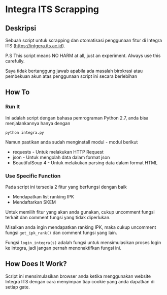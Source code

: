 # Integra ITS Scrapping

## Deskripsi
Sebuah script untuk scrapping dan otomatisasi penggunaan fitur
di Integra ITS (https://intgera.its.ac.id). 

P.S
This script means NO HARM at all, just an experiment. Always use this carefully.

Saya tidak bertanggung jawab apabila ada masalah birokrasi atau pembekuan akun atas penggunaan
script ini secara berlebihan

## How To

### Run It
Ini adalah script dengan bahasa pemrograman Python 2.7, anda bisa menjalankannya hanya dengan

```
python integra.py
```

Namun pastikan anda sudah menginstall modul - modul berikut
* requests - Untuk melakukan HTTP Request
* json - Untuk mengolah data dalam format json
* BeautifulSoup 4 - Untuk melakukan parsing data dalam format HTML

### Use Specific Function
Pada script ini tersedia 2 fitur yang berfungsi dengan baik

* Mendapatkan list ranking IPK
* Mendaftarkan SKEM

Untuk memilih fitur yang akan anda gunakan, cukup uncomment fungsi terkait
dan comment fungsi yang tidak diperlukan.

Misalkan anda ingin mendapatkan ranking IPK, maka cukup uncomment fungsi `get_ipk_rank()`
dan comment fungsi yang lain.

Fungsi `login_integra(s)` adalah fungsi untuk mensimulasikan proses login ke integra,
jadi jangan pernah menonaktifkan fungsi ini.

## How Does It Work?

Script ini mensimulasikan browser anda ketika menggunakan website Integra ITS dengan cara menyimpan
tiap cookie yang anda dapatkan di setiap gate.
